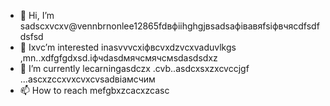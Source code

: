- 👋 Hi, I’m sadscxvcxv@vennbrnonlee12865fdвфііhghgjвsadsафівавяfsіфвчясdfsdfdsfsd
- 👀 Ixvc’m interested inasvvvcxіфвcvxdzvcxvaduvlkgs ,mn..xdfgfgdxsd.іфчdasdмячсмячсмsdasdsdxz
- 🌱 I’m currently lecarningasdczx .cvb..asdcxsxzxcvccjgf ...ascxzccxvxcvxcvsadвіамсчим
- 📫 How to reach mefgbxzcacxzcasc
<!---ascadczxcsdavfvcxv
vernonlee12865/verngdfonlee1286gfd5 cxzis a ✨ special ✨ repozxczxczxcsitory because its `README.md` (this file) appears on your GitHub profile.
You can click the Preview likjnsdfk tocvbcv take a look at your changes.
--->
